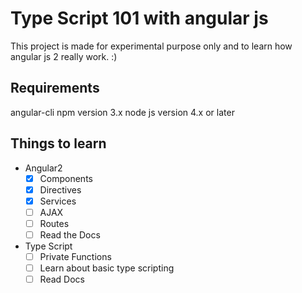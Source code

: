 # Type Script 101 with angular js
This project is made for experimental purpose only and to learn how angular js 2
really work. :)

## Requirements
angular-cli
npm version 3.x
node js version 4.x or later

## Things to learn
* Angular2
  -[x] Components
  -[x] Directives
  -[x] Services
  -[ ] AJAX
  -[ ] Routes
  -[ ] Read the Docs

* Type Script
  -[ ] Private Functions
  -[ ] Learn about basic type scripting
  -[ ] Read Docs
